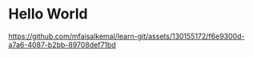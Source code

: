# Hello World
https://github.com/mfaisalkemal/learn-git/assets/130155172/f6e9300d-a7a6-4087-b2bb-89708def71bd

